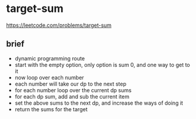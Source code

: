 # target-sum

https://leetcode.com/problems/target-sum

## brief

- dynamic programming route
- start with the empty option, only option is sum 0, and one way to get to it
- now loop over each number
- each number will take our dp to the next step
- for each number loop over the current dp sums
- for each dp sum, add and sub the current item
- set the above sums to the next dp, and increase the ways of doing it
- return the sums for the target